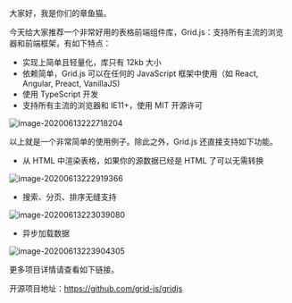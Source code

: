 大家好，我是你们的章鱼猫。

今天给大家推荐一个非常好用的表格前端组件库，Grid.js：支持所有主流的浏览器和前端框架，有如下特点：

- 实现上简单且轻量化，库只有 12kb 大小
- 依赖简单，Grid.js 可以在任何的 JavaScript 框架中使用（如 React, Angular, Preact, VanillaJS)
- 使用 TypeScript 开发
- 支持所有主流的浏览器和 IE11+，使用 MIT 开源许可

![image-20200613222718204](https://7465-test-3c9b5e-1-1301419220.tcb.qcloud.la/mac_github_images/compress_image-20200613222718204.png)

以上就是一个非常简单的使用例子。除此之外，Grid.js 还直接支持如下功能。

* 从 HTML 中渲染表格，如果你的源数据已经是 HTML 了可以无需转换

![image-20200613222919366](/Users/zhupeng/Work/git/zhupeng.github.io/images/image-20200613222919366.png)

* 搜索、分页、排序无缝支持

![image-20200613223039080](https://7465-test-3c9b5e-1-1301419220.tcb.qcloud.la/mac_github_images/compress_image-20200613223039080.png)

* 异步加载数据

![image-20200613223904305](https://7465-test-3c9b5e-1-1301419220.tcb.qcloud.la/mac_github_images/compress_image-20200613223904305.png)

更多项目详情请查看如下链接。

开源项目地址：https://github.com/grid-js/gridjs

